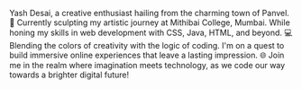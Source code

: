 Yash Desai, a creative enthusiast hailing from the charming town of Panvel.
🎨 Currently sculpting my artistic journey at Mithibai College, Mumbai.
While honing my skills in web development with CSS, Java, HTML, and beyond.
💻 Blending the colors of creativity with the logic of coding.
I'm on a quest to build immersive online experiences that leave a lasting impression.
🌐 Join me in the realm where imagination meets technology, as we code our way towards a brighter digital future! 

<!---
yashdesai002/yashdesai002 is a ✨ special ✨ repository because its `README.md` (this file) appears on your GitHub profile.
You can click the Preview link to take a look at your changes.
--->
